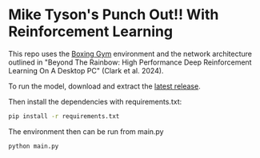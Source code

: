 # Mike Tyson's Punch Out!! With Reinforcement Learning

This repo uses the [Boxing Gym](https://github.com/Hal609/BoxingGym) environment and the network architecture outlined in "Beyond The Rainbow: High Performance Deep Reinforcement Learning On A Desktop PC" (Clark et al. 2024).

To run the model, download and extract the [latest release](https://github.com/Hal609/rainbow_nes_rl/releases).

Then install the dependencies with requirements.txt:

```Bash
pip install -r requirements.txt
```

The environment then can be run from main.py

```Python
python main.py
```